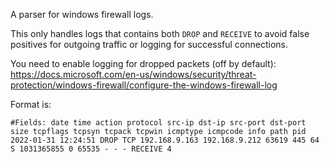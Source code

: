 
A parser for windows firewall logs.

This only handles logs that contains both `DROP` and `RECEIVE` to avoid false positives for outgoing traffic or logging for successful connections.

You need to enable logging for dropped packets (off by default): https://docs.microsoft.com/en-us/windows/security/threat-protection/windows-firewall/configure-the-windows-firewall-log

Format is:
```
#Fields: date time action protocol src-ip dst-ip src-port dst-port size tcpflags tcpsyn tcpack tcpwin icmptype icmpcode info path pid
2022-01-31 12:24:51 DROP TCP 192.168.9.163 192.168.9.212 63619 445 64 S 1031365855 0 65535 - - - RECEIVE 4
```